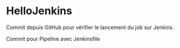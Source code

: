 # HelloJenkins

Commit depuis GitHub pour vérifier le lancement du job sur Jenkins.

Commit pour Pipeline avec Jenkinsfile

